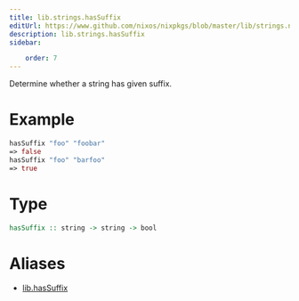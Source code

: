 ```yaml
---
title: lib.strings.hasSuffix
editUrl: https://www.github.com/nixos/nixpkgs/blob/master/lib/strings.nix#L406C5
description: lib.strings.hasSuffix
sidebar:

    order: 7
---
```


Determine whether a string has given suffix.

# Example

```nix
hasSuffix "foo" "foobar"
=> false
hasSuffix "foo" "barfoo"
=> true
```

# Type

```haskell
hasSuffix :: string -> string -> bool
```


# Aliases

- [lib.hasSuffix](./reference/lib/lib-hasSuffix)


